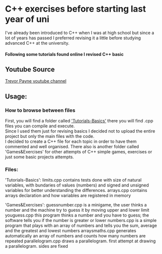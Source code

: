 # C++ exercises before starting last year of uni

I've already been introduced to C++ when I was at high school but since a lot of years has passed I preferred revising it a little before studying advanced C++ at the university.

#### Following some tutorials found online I revised C++ basic

## Youtube Source
[Trevor Payne youtube channel](https://www.youtube.com/user/TPayneExperience)

## Usage: 
### How to browse between files

First, you will find a folder called ['Tutorials-Basics'](https://www.youtube.com/playlist?list=PL82YdDfxhWsCyZLsg_kXhH8sy5ixQNras) there you will find .cpp files you can compile and execute.  
Since I used them just for revising basics I decided not to upload the entire project but only the main files with the code.   
I decided to create a C++ file for each topic in order to have them commented and well organised.
There also is another folder called 'Games&Exercises' for other attempts of C++ simple games, exercises or just some basic projects attempts.

### Files:
'Tutorials-Basics':
limits.cpp contains tests done with size of natural variables, with bundaries of values (numbers) and signed and unsigned variables for better understanding the differences.
arrays.cpp contains arrays declaration and how variables are registered in memory

'Games&Exercises':
guessnumber.cpp is a minigame, the user thinks a number and the machine try to guess it by moving upper and lower limit
youguess.cpp this program thinks a number and you have to guess; the software tells you if the number is greater or lower
numbers.cpp is a simple program that plays with an array of numbers and tells you the sum, average and the greatest and lowest numbers
arraysmaths.cpp generates automatically an array of numbers and counts how many numbers are repeated
parallelogram.cpp draws a parallelogram. first attempt at drawing a parallelogram. sides are fixed
